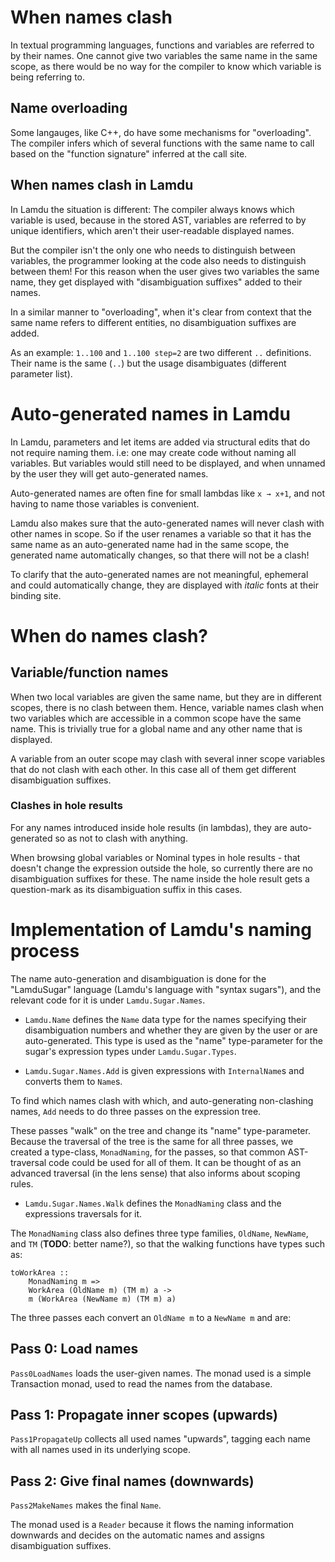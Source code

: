 # When names clash

In textual programming languages, functions and variables are referred to by their names.  One
cannot give two variables the same name in the same scope, as there would be no way for the compiler
to know which variable is being referring to.

## Name overloading

Some langauges, like C++, do have some mechanisms for "overloading".  The compiler infers which of
several functions with the same name to call based on the "function signature" inferred at the call
site.

## When names clash in Lamdu

In Lamdu the situation is different: The compiler always knows which variable is used, because in
the stored AST, variables are referred to by unique identifiers, which aren't their user-readable
displayed names.

But the compiler isn't the only one who needs to distinguish between variables, the programmer
looking at the code also needs to distinguish between them!  For this reason when the user gives two
variables the same name, they get displayed with "disambiguation suffixes" added to their names.

In a similar manner to "overloading", when it's clear from context that the same name refers to
different entities, no disambiguation suffixes are added.

As an example: `1..100` and `1..100 step=2` are two different `..` definitions. Their name is the
same (`..`) but the usage disambiguates (different parameter list).

# Auto-generated names in Lamdu

In Lamdu, parameters and let items are added via structural edits that do not require naming them.
i.e: one may create code without naming all variables. But variables would still need to be
displayed, and when unnamed by the user they will get auto-generated names.

Auto-generated names are often fine for small lambdas like `x → x+1`, and not having to name those
variables is convenient.

Lamdu also makes sure that the auto-generated names will never clash with other names in scope. So
if the user renames a variable so that it has the same name as an auto-generated name had in the
same scope, the generated name automatically changes, so that there will not be a clash!

To clarify that the auto-generated names are not meaningful, ephemeral and could automatically
change, they are displayed with *italic* fonts at their binding site.

# When do names clash?

## Variable/function names

When two local variables are given the same name, but they are in different scopes, there is no
clash between them.  Hence, variable names clash when two variables which are accessible in a common
scope have the same name. This is trivially true for a global name and any other name that is
displayed.

A variable from an outer scope may clash with several inner scope variables that do not clash with
each other. In this case all of them get different disambiguation suffixes.

### Clashes in hole results

For any names introduced inside hole results (in lambdas), they are auto-generated so as not to
clash with anything.

When browsing global variables or Nominal types in hole results - that doesn't change the expression
outside the hole, so currently there are no disambiguation suffixes for these. The name inside the
hole result gets a question-mark as its disambiguation suffix in this cases.

# Implementation of Lamdu's naming process

The name auto-generation and disambiguation is done for the "LamduSugar" language (Lamdu's language
with "syntax sugars"), and the relevant code for it is under `Lamdu.Sugar.Names`.

* `Lamdu.Name` defines the `Name` data type for the names specifying their disambiguation numbers
  and whether they are given by the user or are auto-generated. This type is used as the "name"
  type-parameter for the sugar's expression types under `Lamdu.Sugar.Types`.

* `Lamdu.Sugar.Names.Add` is given expressions with `InternalName`s and converts them to `Name`s.

To find which names clash with which, and auto-generating non-clashing names, `Add` needs to do
three passes on the expression tree.

These passes "walk" on the tree and change its "name" type-parameter. Because the traversal of the
tree is the same for all three passes, we created a type-class, `MonadNaming`, for the passes, so
that common AST-traversal code could be used for all of them. It can be thought of as an advanced
traversal (in the lens sense) that also informs about scoping rules.

* `Lamdu.Sugar.Names.Walk` defines the `MonadNaming` class and the expressions traversals for it.

The `MonadNaming` class also defines three type families, `OldName`, `NewName`, and `TM` (**TODO**:
better name?), so that the walking functions have types such as:

    toWorkArea ::
        MonadNaming m =>
        WorkArea (OldName m) (TM m) a ->
        m (WorkArea (NewName m) (TM m) a)

The three passes each convert an `OldName m` to a `NewName m` and are:

## Pass 0: Load names

`Pass0LoadNames` loads the user-given names.  The monad used is a simple Transaction monad, used to
read the names from the database.

## Pass 1: Propagate inner scopes (upwards)

`Pass1PropagateUp` collects all used names "upwards", tagging each name with all names used in its underlying scope.

## Pass 2: Give final names (downwards)

`Pass2MakeNames` makes the final `Name`.

The monad used is a `Reader` because it flows the naming information downwards and decides on the
automatic names and assigns disambiguation suffixes.
